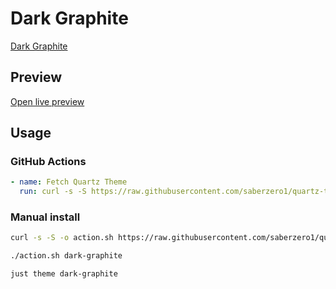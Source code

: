 # Dark Graphite

[Dark Graphite](#)

## Preview

[Open live preview](https://quartz-themes.github.io/dark-graphite/)

## Usage

### GitHub Actions

```yaml
- name: Fetch Quartz Theme
  run: curl -s -S https://raw.githubusercontent.com/saberzero1/quartz-themes/master/action.sh | bash -s -- dark-graphite
```

### Manual install

```bash
curl -s -S -o action.sh https://raw.githubusercontent.com/saberzero1/quartz-themes/master/action.sh

./action.sh dark-graphite
```

```bash
just theme dark-graphite
```
